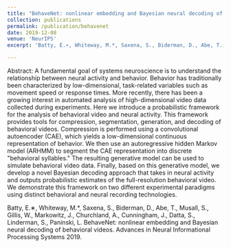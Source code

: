 ```yaml
---
title: "BehaveNet: nonlinear embedding and Bayesian neural decoding of behavioral videos"
collection: publications
permalink: /publication/behavenet
date: 2019-12-08
venue: 'NeurIPS'
excerpt: 'Batty, E.∗, Whiteway, M.*, Saxena, S., Biderman, D., Abe, T., Musall, S., Gillis, W., Markowitz, J., Churchland, A., Cunningham, J., Datta, S., Linderman, S., Paninski, L. BehaveNet: nonlinear embedding and Bayesian neural decoding of behavioral videos. Advances in Neural Informational Processing Systems 2019.'

---
```


Abstract: A fundamental goal of systems neuroscience is to understand the relationship between neural activity and behavior. Behavior has traditionally been characterized by low-dimensional, task-related variables such as movement speed or response times. More recently, there has been a growing interest in automated analysis of high-dimensional video data collected during experiments. Here we introduce a probabilistic framework for the analysis of behavioral video and neural activity. This framework provides tools for compression, segmentation, generation, and decoding of behavioral videos. Compression is performed using a convolutional autoencoder (CAE), which yields a low-dimensional continuous representation of behavior. We then use an autoregressive hidden Markov model (ARHMM) to segment the CAE representation into discrete "behavioral syllables." The resulting generative model can be used to simulate behavioral video data. Finally, based on this generative model, we develop a novel Bayesian decoding approach that takes in neural activity and outputs probabilistic estimates of the full-resolution behavioral video. We demonstrate this framework on two different experimental paradigms using distinct behavioral and neural recording technologies.

Batty, E.∗, Whiteway, M.*, Saxena, S., Biderman, D., Abe, T., Musall, S., Gillis, W., Markowitz, J., Churchland, A., Cunningham, J., Datta, S., Linderman, S., Paninski, L. BehaveNet: nonlinear embedding and Bayesian neural decoding of behavioral videos. Advances in Neural Informational Processing Systems 2019.
